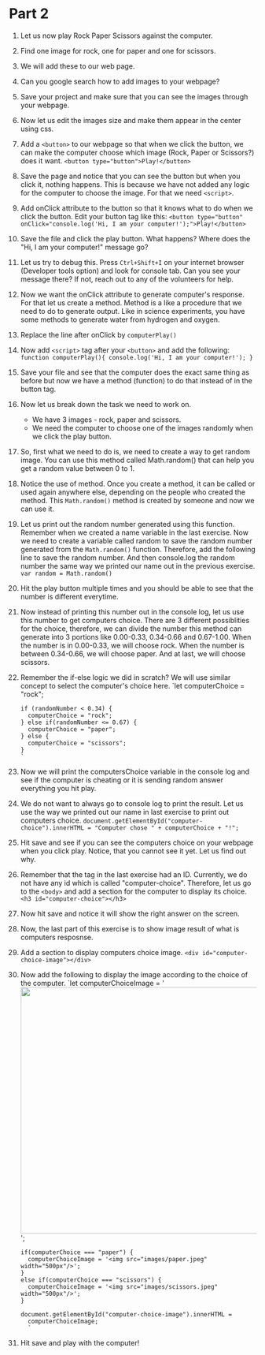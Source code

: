 # Part 2 
1. Let us now play Rock Paper Scissors against the computer.
2. Find one image for rock, one for paper and one for scissors. 
3. We will add these to our web page. 
4. Can you google search how to add images to your webpage? 
5. Save your project and make sure that you can see the images through your webpage. 
6. Now let us edit the images size and make them appear in the center using css.
7. Add a `<button>` to our webpage so that when we click the button, we can make the computer choose which image (Rock, Paper or Scissors?) does it want. 
		`<button type="button">Play!</button>`
8. Save the page and notice that you can see the button but when you click it, nothing happens. This is because we have not added any logic for the computer to choose the image. For that we need `<script>`.  
9. Add onClick attribute to the button so that it knows what to do when we click the button. Edit your button tag like this:
		`<button type="button" onClick="console.log('Hi, I am your computer!');">Play!</button>`
10. Save the file and click the play button. What happens? Where does the "Hi, I am your computer!" message go?
11. Let us try to debug this. Press `Ctrl+Shift+I` on your internet browser (Developer tools option) and look for console tab. Can you see your message there? If not, reach out to any of the volunteers for help. 
12. Now we want the onClick attribute to generate computer's response. For that let us create a method. Method is a like a procedure that we need to do to generate output. Like in science experiments, you have some methods to generate water from hydrogen and oxygen. 
13. Replace the line after onClick by 
		`computerPlay()`
14. Now add `<script>` tag after your `<button>` and add the following:
		`function computerPlay(){
			console.log('Hi, I am your computer!');
		}`
15. Save your file and see that the computer does the exact same thing as before but now we have a method (function) to do that instead of in the button tag. 
16. Now let us break down the task we need to work on. 
	- We have 3 images - rock, paper and scissors. 
	- We need the computer to choose one of the images randomly when we click the play button.  
17. So, first what we need to do is, we need to create a way to get random image. You can use this method called Math.random() that can help you get a random value between 0 to 1. 
18. Notice the use of method. Once you create a method, it can be called or used again anywhere else, depending on the people who created the method. This `Math.random()` method is created by someone and now we can use it. 
19. Let us print out the random number generated using this function. Remember when we created a name variable in the last exercise. Now we need to create a variable called random to save the random number generated from the `Math.random()` function. Therefore, add the following line to save the random number. And then console.log the random number the same way we printed our name out in the previous exercise.
		`var random = Math.random()`
20. Hit the play button multiple times and you should be able to see that the number is different everytime. 
21. Now instead of printing this number out in the console log, let us use this number to get computers choice. There are 3 different possiblities for the choice, therefore, we can divide the number this method can generate into 3 portions like 0.00-0.33, 0.34-0.66 and 0.67-1.00.
When the number is in 0.00-0.33, we will choose rock. When the number is between 0.34-0.66, we will choose paper. And at last, we will choose scissors. 
22. Remember the if-else logic we did in scratch? We will use similar concept to select the computer's choice here. 
		`let computerChoice = "rock";

	    if (randomNumber < 0.34) {
	      computerChoice = "rock";
	    } else if(randomNumber <= 0.67) {
	      computerChoice = "paper";
	    } else {
	      computerChoice = "scissors";
	    }
	    `
23. Now we will print the computersChoice variable in the console log and see if the computer is cheating or it is sending random answer everything you hit play. 
24. We do not want to always go to console log to print the result. Let us use the way we printed out our name in last exercise to print out computers choice. 
		`document.getElementById("computer-choice").innerHTML = "Computer chose " + computerChoice + "!";`
25. Hit save and see if you can see the computers choice on your webpage when you click play. Notice, that you cannot see it yet. Let us find out why. 
26. Remember that the tag in the last exercise had an ID. Currently, we do not have any id which is called "computer-choice". Therefore, let us go to the `<body>` and add a section for the computer to display its choice.
		`<h3 id="computer-choice"></h3>`
27. Now hit save and notice it will show the right answer on the screen.
28. Now, the last part of this exercise is to show image result of what is computers resposnse.
29. Add a section to display computers choice image. 
		`<div id="computer-choice-image"></div>`
30. Now add the following to display the image according to the choice of the computer.
		`let computerChoiceImage = '<img src="images/rock.jpeg" width="500px"/>';

	    if(computerChoice === "paper") {
	      computerChoiceImage = '<img src="images/paper.jpeg" width="500px"/>';
	    }
	    else if(computerChoice === "scissors") {
	      computerChoiceImage = '<img src="images/scissors.jpeg" width="500px"/>';
	    }

	    document.getElementById("computer-choice-image").innerHTML =
	      computerChoiceImage;
	      `
31. Hit save and play with the computer!
